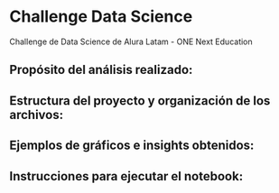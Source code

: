 # Challenge Data Science
Challenge de Data Science de Alura Latam - ONE Next Education

## Propósito del análisis realizado:

## Estructura del proyecto y organización de los archivos:

## Ejemplos de gráficos e insights obtenidos:

## Instrucciones para ejecutar el notebook:
